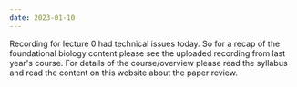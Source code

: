 ```yaml
---
date: 2023-01-10
---
```

Recording for lecture 0 had technical issues today. So for a recap of the foundational biology content please see the uploaded recording from last year's course.  For details of the course/overview please read the syllabus and read the content on this website about the paper review.
